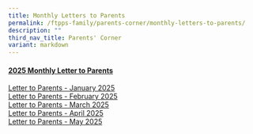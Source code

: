 ```yaml
---
title: Monthly Letters to Parents
permalink: /ftpps-family/parents-corner/monthly-letters-to-parents/
description: ""
third_nav_title: Parents' Corner
variant: markdown
---
```

<h4><u>2025 Monthly Letter to Parents</u></h4>

[Letter to Parents - January 2025](/files/Parents'%20Corner/Letter%20to%20Parents/2025/0125___Letter_to_Parents.pdf)
<br>
[Letter to Parents - February 2025](/files/Parents'%20Corner/Letter%20to%20Parents/2025/0225___Letter_to_Parents.pdf)
<br>
[Letter to Parents - March 2025](/files/Parents'%20Corner/Letter%20to%20Parents/2025/0325___Letter_to_Parents.pdf)
<br>
[Letter to Parents - April 2025](/files/Parents'%20Corner/Letter%20to%20Parents/2025/0425___Letter_to_Parents.pdf)
<br>
[Letter to Parents - May 2025](/files/Parents'%20Corner/Letter%20to%20Parents/2025/0525_Letter_to_Parents___May_2025.pdf)